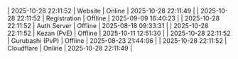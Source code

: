 | 2025-10-28 22:11:52 | Website | Online | 2025-10-28 22:11:49 |
| 2025-10-28 22:11:52 | Registration | Offline | 2025-09-09 16:40:23 |
| 2025-10-28 22:11:52 | Auth Server | Offline | 2025-08-18 09:33:31 |
| 2025-10-28 22:11:52 | Kezan (PvE) | Offline | 2025-10-11 12:51:30 |
| 2025-10-28 22:11:52 | Gurubashi (PvP) | Offline | 2025-08-23 21:44:06 |
| 2025-10-28 22:11:52 | Cloudflare | Online | 2025-10-28 22:11:49 |
